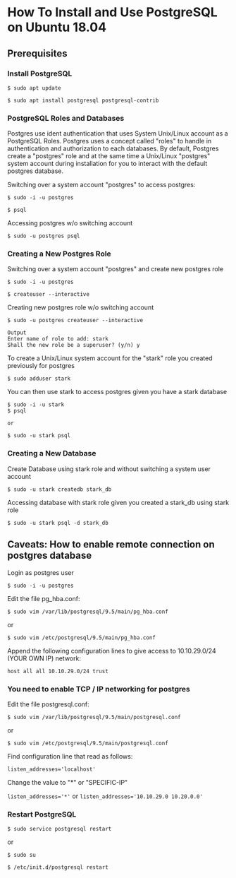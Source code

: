 # How To Install and Use PostgreSQL on Ubuntu 18.04

## Prerequisites

### Install PostgreSQL

`$ sudo apt update`

`$ sudo apt install postgresql postgresql-contrib`

### PostgreSQL Roles and Databases

Postgres use ident authentication that uses System Unix/Linux account as a PostgreSQL Roles.
Postgres uses a concept called "roles" to handle in authentication and authorization to each databases.
By default, Postgres create a "postgres" role and at the same time a Unix/Linux "postgres" system account 
during installation for you to interact with the default postgres database.

Switching over a system account "postgres" to access postgres:

`$ sudo -i -u postgres`

`$ psql`

Accessing postgres w/o switching account

`$ sudo -u postgres psql`

### Creating a New Postgres Role

Switching over a system account "postgres" and create new postgres role

`$ sudo -i -u postgres`

`$ createuser --interactive`

Creating new postgres role w/o switching account

`$ sudo -u postgres createuser --interactive`
```
Output
Enter name of role to add: stark
Shall the new role be a superuser? (y/n) y
```

To create a Unix/Linux system account for the "stark" role you created previously for postgres

`$ sudo adduser stark`

You can then use stark to access postgres given you have a stark database

```
$ sudo -i -u stark
$ psql

or

$ sudo -u stark psql
```
### Creating a New Database

Create Database using stark role and without switching a system user account

`$ sudo -u stark createdb stark_db`

Accessing database with stark role given you created a stark_db using stark role

`$ sudo -u stark psql -d stark_db`

## Caveats: How to enable remote connection on postgres database

Login as postgres user

`$ sudo -i -u postgres`

Edit the file pg_hba.conf:

`$ sudo vim /var/lib/postgresql/9.5/main/pg_hba.conf`

or

`$ sudo vim /etc/postgresql/9.5/main/pg_hba.conf`

Append the following configuration lines to give access to 10.10.29.0/24 (YOUR OWN IP) network:

`host all all 10.10.29.0/24 trust`

### You need to enable TCP / IP networking for postgres

Edit the file postgresql.conf:

`$ sudo vim /var/lib/postgresql/9.5/main/postgresql.conf`

or

`$ sudo vim /etc/postgresql/9.5/main/postgresql.conf`

Find configuration line that read as follows:

`listen_addresses='localhost'`

Change the value to "*" or "SPECIFIC-IP"

`listen_addresses='*'` or `listen_addresses='10.10.29.0 10.20.0.0'`

### Restart PostgreSQL

`$ sudo service postgresql restart`

or 

`$ sudo su`

`$ /etc/init.d/postgresql restart`
